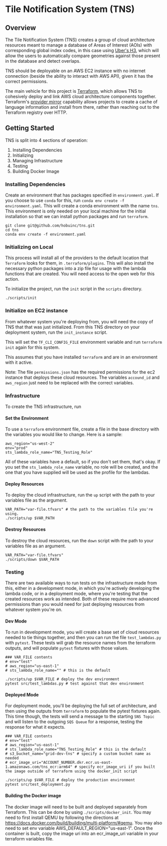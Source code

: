 # Tile Notification System (TNS)

## Overview
The Tile Notification System (TNS) creates a group of cloud architecture resources meant to manage a database of Areas of Interest (AOIs) with corresponding global index codes, in this case using [Uber's H3](https://www.uber.com/blog/h3/), which will allow the users to automatically compare geometries against those present in the database and detect overlaps.

TNS should be deployable on an AWS EC2 instance with no internet connection (beside the ability to interact with AWS API), given it has the correct permissions.

The main vehicle for this project is [Terraform](https://www.terraform.io/), which allows TNS to cohesively deploy and link AWS cloud architecture components together. Terraform's [provider mirror](https://developer.hashicorp.com/terraform/cli/commands/providers/mirror) capability allows projects to create a cache of language information and install from there, rather than reaching out to the Terraform registry over HTTP.

## Getting Started

TNS is split into 4 sections of operation:
1. Installing Dependencies
2. Initializing
3. Managing Infrastructure
4. Testing
5. Building Docker Image

### Installing Dependencies
Create an environment that has packages specified in `environment.yaml`. If you choose to use `conda` for this, run `conda env create -f environment.yaml`. This will create a conda environment with the name `tns`. This environment is only needed on your local machine for the initial installation so that we can install python packages and run `terraform`.

```
git clone git@github.com/hobuinc/tns.git
cd tns
conda env create -f environment.yaml
```

### Initializing on Local
This process will install all of the providers to the default location that `Terraform` looks for them, in `.terraform/plugins`. This will also install the necessary python packages into a zip file for usage with the lambda functions that are created. You will need access to the open web for this action.

To initialize the project, run the `init` script in the `scripts` directory.

```
./scripts/init
```

### Initialize on EC2 instance
From whatever system you're deploying from, you will need the copy of TNS that that was just initialized. From this TNS directory on your deployment system, run the `init_instance` script.

This will set the `TF_CLI_CONFIG_FILE` environment variable and run `terraform init` again for this system.

This assumes that you have installed `terraform` and are in an environment with it active.

Note: The file `permissions.json` has the required permissions for the ec2 instance that deploys these cloud resources. The variables `accound_id` and `aws_region` just need to be replaced with the correct variables.

### Infrastructure
To create the TNS infrastructure, run

#### Set the Environment

To use a `terraform` environment file, create a file in the base directory with
the variables you would like to change. Here is a sample:

```
aws_region="us-west-2"
env="prod"
sts_lambda_role_name="TNS_Testing_Role"
```

All of these variables have a default, so if you don't set them, that's okay. If you set the `sts_lambda_role_name` variable, no role will be created, and the one that you have supplied will be used as the profile for the lambdas.

#### Deploy Resources

To deploy the cloud infrastructure, run the `up` script with the path to your variables file as the argument.

```
VAR_PATH="var-file.tfvars" # the path to the variables file you're using.
./scripts/up $VAR_PATH
```

#### Destroy Resources

To destroy the cloud resources, run the `down` script with the path to your variables file as an argument.

```
VAR_PATH="var-file.tfvars"
./scripts/down $VAR_PATH
```

### Testing

There are two available ways to run tests on the infrastructure made from this, either in a development mode, in which you're actively developing the lambda code, or in a deployment mode, where you're testing that the created resources work as intended. Both of these require more advanced permissions than you would need for just deploying resources from whatever system you're on.

#### Dev Mode
To run in development mode, you will create a base set of cloud resources needed to tie things together, and then you can run the file `test_lambdas.py` with `pytest`. These tests will grab the resource names from the terraform outputs, and will populate `pytest` fixtures with those values.

```
### VAR_FILE contents
# env="test"
# aws_region="us-east-1"
# sts_lambda_role_name="" # this is the default

./scripts/up $VAR_FILE # deploy the dev environment
pytest src/test_lambdas.py # test against that dev environment
```

#### Deployed Mode
For deployment mode, you'll be deploying the full set of architecture, and then using the outputs from `terraform` to populate the pytest fixtures again. This time though, the tests will send a message to the starting `SNS Topic` and will listen to the outgoing `SQS Queue` for a response, testing the response for what it expects.

```
### VAR_FILE contents
# env="test"
# aws_region="us-east-1"
# sts_lambda_role_name="TNS_Testing_Role" # this is the default
# s3_bucket_name="grid-dev-tns" # specify a custom bucket name as needed
# ecr_image_uri="ACCOUNT_NUMBER.dkr.ecr.us-east-1.amazonaws.com/tns_ecr:arm64" # specify ecr_image_uri if you built the image outside of terraform using the docker_init script

./scripts/up $VAR_FILE # deploy the production environment
pytest src/test_deployment.py
```

#### Building the Docker image
The docker image will need to be built and deployed separately from Terraform. This can be done by using `./scripts/docker_init`. You may need to first install QEMU by following the directions at https://docs.docker.com/build/building/multi-platform/#qemu. You may also need to set env variable AWS_DEFAULT_REGION="us-east-1". Once the container is built, copy the image uri into an ecr_image_uri variable in your terraform variables file. 